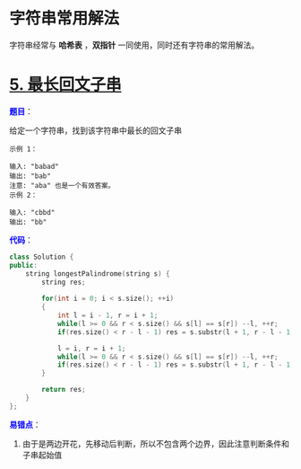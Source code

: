 # 字符串常用解法

字符串经常与 **哈希表** ，**双指针** 一同使用，同时还有字符串的常用解法。

# [5. 最长回文子串](https://leetcode-cn.com/problems/longest-palindromic-substring/)

<font color = "blue"><strong>题目</strong></font>：

给定一个字符串，找到该字符串中最长的回文子串

```
示例 1：

输入: "babad"
输出: "bab"
注意: "aba" 也是一个有效答案。
示例 2：

输入: "cbbd"
输出: "bb"
```

<font color = "blue"><strong>代码</strong></font>：

```c++
class Solution {
public:
    string longestPalindrome(string s) {
        string res;
        
        for(int i = 0; i < s.size(); ++i)
        {
            int l = i - 1, r = i + 1;
            while(l >= 0 && r < s.size() && s[l] == s[r]) --l, ++r;
            if(res.size() < r - l - 1) res = s.substr(l + 1, r - l - 1); // (1)

            l = i, r = i + 1;
            while(l >= 0 && r < s.size() && s[l] == s[r]) --l, ++r;
            if(res.size() < r - l - 1) res = s.substr(l + 1, r - l - 1);
        }

        return res;
    }
};
```

<font color = "blue"><strong>易错点</strong></font>：

1. 由于是两边开花，先移动后判断，所以不包含两个边界，因此注意判断条件和子串起始值


